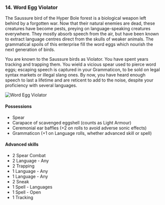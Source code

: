 ### 14. Word Egg Violator

The Saussure bird of the Hyper Bole forest is a biological weapon left behind by a forgotten war. Now that their natural enemies are dead, these creatures have become pests, preying on language-speaking creatures everywhere. They mostly absorb speech from the air, but have been known to extract language centres direct from the skulls of weaker animals. The grammatical spoils of this enterprise fill the word eggs which nourish the next generation of birds.

You are known to the Saussure birds as Violator. You have spent years tracking and trapping them. You wield a vicious spear used to pierce word eggs; escaping speech is captured in your Grammaticon, to be sold on legal syntax markets or illegal slang ones. By now, you have heard enough speech to last a lifetime and are reticent to add to the noise, despite your proficiency with several languages.

<img class="float-right" title="Word Egg Violator" src="./images/word_egg_violator.png">

#### Possessions

* Spear
* Carapace of scavenged eggshell (counts as Light Armour)
* Ceremonial ear baffles (+2 on rolls to avoid adverse sonic effects)
* Grammaticon (+1 on Language rolls, whether advanced skill or spell)

#### Advanced skills

* 2 Spear Combat
* 2 Language - Any
* 2 Trapping
* 1 Language - Any
* 1 Language - Any
* 2 Sneak
* 1 Spell - Languages
* 1 Spell - Open
* 1 Tracking
